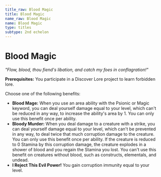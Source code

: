 ```yaml
---
title_raw: Blood Magic
title: Blood Magic
name_raw: Blood Magic
name: Blood Magic
type: titles
subtype: 2nd echelon
---
```


# Blood Magic

*"Flow, blood, thou fiend's libation, and catch my foes in conflagration!"*

**Prerequisites:** You participate in a Discover Lore project to learn forbidden lore.

Choose one of the following benefits:

- **Blood Mage:** When you use an area ability with the Psionic or Magic keyword, you can deal yourself damage equal to your level, which can't be reduced in any way, to increase the ability's area by 1. You can only use this benefit once per ability.
- **Bloody Murder:** When you deal damage to a creature with a strike, you can deal yourself damage equal to your level, which can't be prevented in any way, to deal twice that much corruption damage to the creature. You can only use this benefit once per ability. If the creature is reduced to 0 Stamina by this corruption damage, the creature explodes in a shower of blood and you regain the Stamina you lost. You can't use this benefit on creatures without blood, such as constructs, elementals, and undead.
- **I Reject This Evil Power!** You gain corruption immunity equal to your level.
